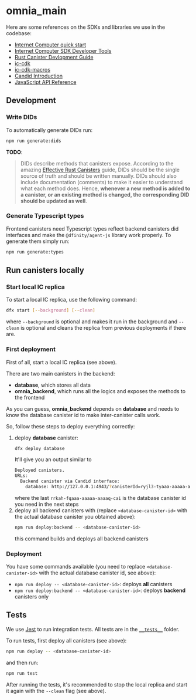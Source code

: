# omnia_main

Here are some references on the SDKs and libraries we use in the codebase:

- [Internet Computer quick start](https://internetcomputer.org/docs/quickstart/quickstart-intro.html)
- [Internet Computer SDK Developer Tools](https://internetcomputer.org/docs/developers-guide/sdk-guide.html)
- [Rust Canister Devlopment Guide](https://internetcomputer.org/docs/rust-guide/rust-intro.html)
- [ic-cdk](https://docs.rs/ic-cdk)
- [ic-cdk-macros](https://docs.rs/ic-cdk-macros)
- [Candid Introduction](https://internetcomputer.org/docs/candid-guide/candid-intro.html)
- [JavaScript API Reference](https://erxue-5aaaa-aaaab-qaagq-cai.raw.ic0.app)

## Development

### Write DIDs
To automatically generate DIDs run:
```bash
npm run generate:dids
```

**TODO**:
> DIDs describe methods that canisters expose. According to the amazing [Effective Rust Canisters](https://mmapped.blog/posts/01-effective-rust-canisters.html#canister-interfaces) guide, DIDs should be the single source of truth and should be written manually. DIDs should also include documentation (comments) to make it easier to understand what each method does. Hence, **whenever a new method is added to a canister, or an existing method is changed, the corresponding DID should be updated as well**.

### Generate Typescript types

Frontend canisters need Typescript types reflect backend canisters did interfaces and make the `@dfinity/agent-js` library work properly. To generate them simply run:
```bash
npm run generate:types
```

## Run canisters locally

### Start local IC replica

To start a local IC replica, use the following command:
```bash
dfx start [--background] [--clean]
```
where `--background` is optional and makes it run in the background and `--clean` is optional and cleans the replica from previous deployments if there are.

### First deployment

First of all, start a local IC replica (see above).

There are two main canisters in the backend:
- **database**, which stores all data
- **omnia_backend**, which runs all the logics and exposes the methods to the frontend 

As you can guess, **omnia_backend** depends on **database** and needs to know the database canister id to make inter-canister calls work.

So, follow these steps to deploy everything correctly:

1. deploy **database** canister:
    ```bash
    dfx deploy database
    ```
    It'll give you an output similar to
    ```bash
    Deployed canisters.
    URLs:
      Backend canister via Candid interface:
        database: http://127.0.0.1:4943/?canisterId=ryjl3-tyaaa-aaaaa-aaaba-cai&id=rrkah-fqaaa-aaaaa-aaaaq-cai
    ```
    where the last `rrkah-fqaaa-aaaaa-aaaaq-cai` is the database canister id you need in the next steps
2. deploy all backend canisters with (replace `<database-canister-id>` with the actual database canister you obtained above):
    ```bash
    npm run deploy:backend -- <database-canister-id>
    ```
    this command builds and deploys all backend canisters

### Deployment

You have some commands available (you need to replace `<database-canister-id>` with the actual database canister id, see above):
- `npm run deploy -- <database-canister-id>`: deploys **all** canisters
- `npm run deploy:backend -- <database-canister-id>`: deploys **backend** canisters only

## Tests

We use [Jest](https://jestjs.io/) to run integration tests. All tests are in the [`__tests__`](./__tests__/) folder.

To run tests, first deploy all canisters (see above):
```bash
npm run deploy -- <database-canister-id>
```

and then run:
```bash
npm run test
```
After running the tests, it's recommended to stop the local replica and start it again with the `--clean` flag (see above).
